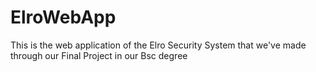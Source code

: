 # ElroWebApp
This is the web application of the Elro Security System that we've made through our Final Project in our Bsc degree
